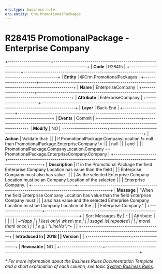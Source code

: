 ```yaml
---
erp.type: business-rule
erp.entity: Crm.PromotionalPackages
---
```


# R28415 PromotionalPackage - Enterprise Company
+----------------------+-----------------------------------------------------------------------------------------------+
| **Code**             | R28415                                                                                        |
+----------------------+-----------------------------------------------------------------------------------------------+
| **Entity**           | @Crm.PromotionalPackages                                                                      |
+----------------------+-----------------------------------------------------------------------------------------------+
| **Name**             | EnterpriseCompany                                                                             |
+----------------------+-----------------------------------------------------------------------------------------------+
| **Attribute**        | EnterpriseCompany                                                                             |
+----------------------+-----------------------------------------------------------------------------------------------+
| **Layer**            | Back-End                                                                                      |
+----------------------+-----------------------------------------------------------------------------------------------+
| **Events**           | Commit                                                                                        |
+----------------------+-----------------------------------------------------------------------------------------------+
| **Modify**           | NO                                                                                            |
+----------------------+-----------------------------------------------------------------------------------------------+
| **Action**           | Validate that:                                                                                |
|                      | if PromotionalPackage.CompanyLocation != null than PromotionalPackage.EnterpriseCompany !=    |
|                      | null                                                                                          |
|                      | and                                                                                           |
|                      | PromotionalPackage.CompanyLocation.Company ==  PromotionalPackage.EnterpriseCompany.Company   |
+----------------------+-----------------------------------------------------------------------------------------------+
| **Description**      | If in the Promotional Package the field Enterprise Company Location has value than the field  |
|                      | Enterprise Company must also has value.                                                       |
|                      | As the selected Enterprise Company Location must be an Company Location of the selected       |
|                      | Enterprise Company.                                                                           |
+----------------------+-----------------------------------------------------------------------------------------------+
| **Message**          | \"When the field Enterprise Company Location has value than the field Enterprise Company must |
|                      | also has value and the selected Enterprise Company Location must be Company Location of the   |
|                      | Enterprise Company.\"                                                                         |
+----------------------+-----------------------------------------------------------------------------------------------+
| Sort Messages By     | \-                                                                                            |
| Attribute:           |                                                                                               |
|                      |                                                                                               |
| *~^(app              |                                                                                               |
| lies\ only\ when\ me |                                                                                               |
| ssage\ is\ repeated\ |                                                                                               |
|  more\ than\ once;\  |                                                                                               |
| e.g.\ \"LineNo\")^~* |                                                                                               |
+----------------------+-----------------------------------------------------------------------------------------------+
| **Introduced In      | 2018                                                                                          |
| Version**            |                                                                                               |
+----------------------+-----------------------------------------------------------------------------------------------+
| **Revocable**        | NO                                                                                            |
+----------------------+-----------------------------------------------------------------------------------------------+

*\* For more information about the Business Rules Documentation Template and a short explanation of each column, see
topic [System Business Rules](../templates/template-description-system-business-rules.md).*
